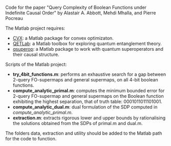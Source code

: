 Code for the paper "Query Complexity of Boolean Functions under Indefinite Causal Order" by Alastair A. Abbott, Mehdi Mhalla, and Pierre Pocreau

The Matlab project requires:
- [CVX](https://github.com/cvxr/CVX): a Matlab package for convex optimizaton. 
- [QETLab](https://qetlab.com/Main_Page): a Matlab toolbox for exploring quantum entanglement theory.
- [qsuperop](https://github.com/alastair-abbott/qsuperops): a Matlab package to work with quantum superoperators and their causal structure.

Scripts of the Matlab project:
- **try_4bit_functions.m**: performs an exhaustive search for a gap between 2-query FO-supermaps and general supermaps, on all 4-bit boolean functions.
- **compute_analytic_primal.m**: computes the minimum bounded error for 2-query FO-supermap and general supermaps on the Boolean function exhibiting the highest separation, that of truth table: 0001011011101001.
- **compute_analytic_dual.m**: dual formulation of the SDP computed in _compute_analytic_primal.m_.
- **extraction.m**: extracts rigorous lower and upper bounds by rationalising the solutions obtained from the SDPs of primal.m and dual.m.

The folders data, extraction and utility should be added to the Matlab path for the code to function.